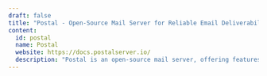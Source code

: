 ```yaml
---
draft: false
title: "Postal - Open-Source Mail Server for Reliable Email Deliverability"
content:
  id: postal
  name: Postal
  website: https://docs.postalserver.io/
  description: "Postal is an open-source mail server, offering features like click tracking, IP pools, and real-time updates for seamless email processing."
---
```

